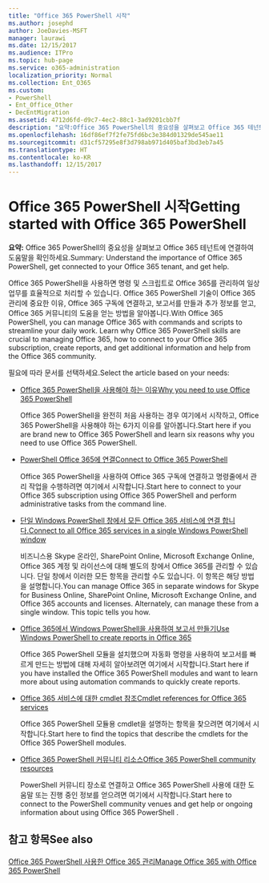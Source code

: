 ```yaml
---
title: "Office 365 PowerShell 시작"
ms.author: josephd
author: JoeDavies-MSFT
manager: laurawi
ms.date: 12/15/2017
ms.audience: ITPro
ms.topic: hub-page
ms.service: o365-administration
localization_priority: Normal
ms.collection: Ent_O365
ms.custom:
- PowerShell
- Ent_Office_Other
- DecEntMigration
ms.assetid: 4712d6fd-d9c7-4ec2-88c1-3ad9201cbb7f
description: "요약:Office 365 PowerShell의 중요성을 살펴보고 Office 365 테넌트에 연결하여 도움말을 확인하세요."
ms.openlocfilehash: 16df86ef7f2fe75fd6bc3e384d01329de545ae11
ms.sourcegitcommit: d31cf57295e8f3d798ab971d405baf3bd3eb7a45
ms.translationtype: HT
ms.contentlocale: ko-KR
ms.lasthandoff: 12/15/2017
---
```

# <a name="getting-started-with-office-365-powershell"></a><span data-ttu-id="3332d-103">Office 365 PowerShell 시작</span><span class="sxs-lookup"><span data-stu-id="3332d-103">Getting started with Office 365 PowerShell</span></span>

 <span data-ttu-id="3332d-104">**요약:** Office 365 PowerShell의 중요성을 살펴보고 Office 365 테넌트에 연결하여 도움말을 확인하세요.</span><span class="sxs-lookup"><span data-stu-id="3332d-104">Summary: Understand the importance of Office 365 PowerShell, get connected to your Office 365 tenant, and get help.</span></span>
  
<span data-ttu-id="3332d-p101">Office 365 PowerShell을 사용하면 명령 및 스크립트로 Office 365를 관리하여 일상 업무를 효율적으로 처리할 수 있습니다. Office 365 PowerShell 기술이 Office 365 관리에 중요한 이유, Office 365 구독에 연결하고, 보고서를 만들과 추가 정보를 얻고, Office 365 커뮤니티의 도움을 얻는 방법을 알아봅니다.</span><span class="sxs-lookup"><span data-stu-id="3332d-p101">With Office 365 PowerShell, you can manage Office 365 with commands and scripts to streamline your daily work. Learn why Office 365 PowerShell skills are crucial to managing Office 365, how to connect to your Office 365 subscription, create reports, and get additional information and help from the Office 365 community.</span></span>
  
<span data-ttu-id="3332d-107">필요에 따라 문서를 선택하세요.</span><span class="sxs-lookup"><span data-stu-id="3332d-107">Select the article based on your needs:</span></span>
  
- [<span data-ttu-id="3332d-108">Office 365 PowerShell을 사용해야 하는 이유</span><span class="sxs-lookup"><span data-stu-id="3332d-108">Why you need to use Office 365 PowerShell</span></span>](why-you-need-to-use-office-365-powershell.md)
    
    <span data-ttu-id="3332d-109">Office 365 PowerShell을 완전히 처음 사용하는 경우 여기에서 시작하고, Office 365 PowerShell을 사용해야 하는 6가지 이유를 알아봅니다.</span><span class="sxs-lookup"><span data-stu-id="3332d-109">Start here if you are brand new to Office 365 PowerShell and learn six reasons why you need to use Office 365 PowerShell.</span></span> 
    
- [<span data-ttu-id="3332d-110">PowerShell Office 365에 연결</span><span class="sxs-lookup"><span data-stu-id="3332d-110">Connect to Office 365 PowerShell</span></span>](connect-to-office-365-powershell.md)
    
    <span data-ttu-id="3332d-111">Office 365 PowerShell을 사용하여 Office 365 구독에 연결하고 명령줄에서 관리 작업을 수행하려면 여기에서 시작합니다.</span><span class="sxs-lookup"><span data-stu-id="3332d-111">Start here to connect to your Office 365 subscription using Office 365 PowerShell and perform administrative tasks from the command line.</span></span>
    
- [<span data-ttu-id="3332d-112">단일 Windows PowerShell 창에서 모든 Office 365 서비스에 연결 합니다.</span><span class="sxs-lookup"><span data-stu-id="3332d-112">Connect to all Office 365 services in a single Windows PowerShell window</span></span>](connect-to-all-office-365-services-in-a-single-windows-powershell-window.md)
    
    <span data-ttu-id="3332d-p102">비즈니스용 Skype 온라인, SharePoint Online, Microsoft Exchange Online, Office 365 계정 및 라이선스에 대해 별도의 창에서 Office 365를 관리할 수 있습니다. 단일 창에서 이러한 모든 항목을 관리할 수도 있습니다. 이 항목은 해당 방법을 설명합니다.</span><span class="sxs-lookup"><span data-stu-id="3332d-p102">You can manage Office 365 in separate windows for Skype for Business Online, SharePoint Online, Microsoft Exchange Online, and Office 365 accounts and licenses. Alternately, can manage these from a single window. This topic tells you how.</span></span>
    
- [<span data-ttu-id="3332d-116">Office 365에서 Windows PowerShell을 사용하여 보고서 만들기</span><span class="sxs-lookup"><span data-stu-id="3332d-116">Use Windows PowerShell to create reports in Office 365</span></span>](use-windows-powershell-to-create-reports-in-office-365.md)
    
    <span data-ttu-id="3332d-117">Office 365 PowerShell 모듈을 설치했으며 자동화 명령을 사용하여 보고서를 빠르게 만드는 방법에 대해 자세히 알아보려면 여기에서 시작합니다.</span><span class="sxs-lookup"><span data-stu-id="3332d-117">Start here if you have installed the Office 365 PowerShell modules and want to learn more about using automation commands to quickly create reports.</span></span> 
    
- [<span data-ttu-id="3332d-118">Office 365 서비스에 대한 cmdlet 참조</span><span class="sxs-lookup"><span data-stu-id="3332d-118">Cmdlet references for Office 365 services</span></span>](cmdlet-references-for-office-365-services.md)
    
    <span data-ttu-id="3332d-119">Office 365 PowerShell 모듈용 cmdlet을 설명하는 항목을 찾으려면 여기에서 시작합니다.</span><span class="sxs-lookup"><span data-stu-id="3332d-119">Start here to find the topics that describe the cmdlets for the Office 365 PowerShell modules.</span></span>
    
- [<span data-ttu-id="3332d-120">Office 365 PowerShell 커뮤니티 리소스</span><span class="sxs-lookup"><span data-stu-id="3332d-120">Office 365 PowerShell community resources</span></span>](office-365-powershell-community-resources.md)
    
    <span data-ttu-id="3332d-121">PowerShell 커뮤니티 장소로 연결하고 Office 365 PowerShell 사용에 대한 도움말 또는 진행 중인 정보를 얻으려면 여기에서 시작합니다.</span><span class="sxs-lookup"><span data-stu-id="3332d-121">Start here to connect to the PowerShell community venues and get help or ongoing information about using Office 365 PowerShell .</span></span>
    
## <a name="see-also"></a><span data-ttu-id="3332d-122">참고 항목</span><span class="sxs-lookup"><span data-stu-id="3332d-122">See also</span></span>

#### 

[<span data-ttu-id="3332d-123">Office 365 PowerShell 사용한 Office 365 관리</span><span class="sxs-lookup"><span data-stu-id="3332d-123">Manage Office 365 with Office 365 PowerShell</span></span>](manage-office-365-with-office-365-powershell.md)

